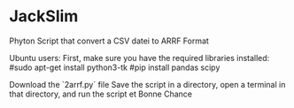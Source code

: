 # JackSlim
Phyton Script that convert a CSV datei to ARRF Format 

Ubuntu users:
First, make sure you have the required libraries installed:
   #sudo apt-get install python3-tk
   #pip install pandas scipy

Download the `2arrf.py´ file
Save the script in a directory, open a terminal in that directory, and run the script
et Bonne Chance
